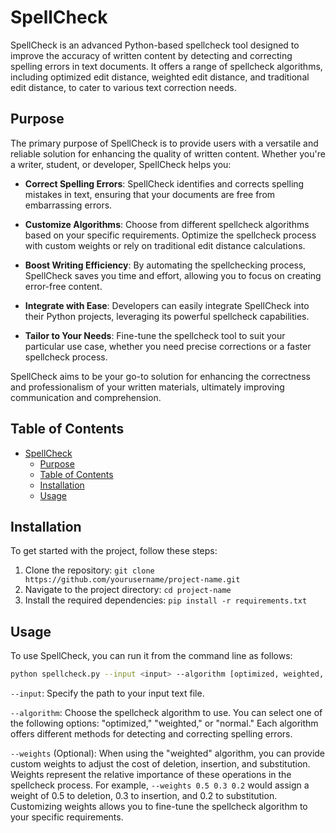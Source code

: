 # SpellCheck 
SpellCheck is an advanced Python-based spellcheck tool designed to improve the accuracy of written content by detecting and correcting spelling errors in text documents. It offers a range of spellcheck algorithms, including optimized edit distance, weighted edit distance, and traditional edit distance, to cater to various text correction needs.

## Purpose
The primary purpose of SpellCheck is to provide users with a versatile and reliable solution for enhancing the quality of written content. Whether you're a writer, student, or developer, SpellCheck helps you:

- **Correct Spelling Errors**: SpellCheck identifies and corrects spelling mistakes in text, ensuring that your documents are free from embarrassing errors.

- **Customize Algorithms**: Choose from different spellcheck algorithms based on your specific requirements. Optimize the spellcheck process with custom weights or rely on traditional edit distance calculations.

- **Boost Writing Efficiency**: By automating the spellchecking process, SpellCheck saves you time and effort, allowing you to focus on creating error-free content.

- **Integrate with Ease**: Developers can easily integrate SpellCheck into their Python projects, leveraging its powerful spellcheck capabilities.

- **Tailor to Your Needs**: Fine-tune the spellcheck tool to suit your particular use case, whether you need precise corrections or a faster spellcheck process.

SpellCheck aims to be    your go-to solution for enhancing the correctness and professionalism of your written materials, ultimately improving communication and comprehension.

## Table of Contents

- [SpellCheck](#spellcheck)
  - [Purpose](#purpose)
  - [Table of Contents](#table-of-contents)
  - [Installation](#installation)
  - [Usage](#usage)

## Installation

To get started with the project, follow these steps:

1. Clone the repository: `git clone https://github.com/yourusername/project-name.git`
2. Navigate to the project directory: `cd project-name`
3. Install the required dependencies: `pip install -r requirements.txt`

## Usage

To use SpellCheck, you can run it from the command line as follows:

```bash
python spellcheck.py --input <input> --algorithm [optimized, weighted, normal] --weights
```

`--input`: Specify the path to your input text file.

`--algorithm`: Choose the spellcheck algorithm to use. You can select one of the following options: "optimized," "weighted," or "normal." Each algorithm offers different methods for detecting and correcting spelling errors.

`--weights` (Optional): When using the "weighted" algorithm, you can provide custom weights to adjust the cost of deletion, insertion, and substitution. Weights represent the relative importance of these operations in the spellcheck process. For example, `--weights 0.5 0.3 0.2` would assign a weight of 0.5 to deletion, 0.3 to insertion, and 0.2 to substitution. Customizing weights allows you to fine-tune the spellcheck algorithm to your specific requirements.